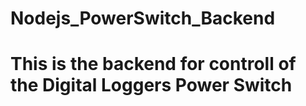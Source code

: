# Nodejs_PowerSwitch_Backend
# This is the backend for controll of the Digital Loggers Power Switch   